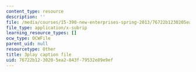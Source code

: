 ```yaml
---
content_type: resource
description: ''
file: /media/courses/15-390-new-enterprises-spring-2013/76722b1230205ea2843f79532e89e9ef_cHgbCAHQgbU.vtt
file_type: application/x-subrip
learning_resource_types: []
ocw_type: OCWFile
parent_uid: null
resourcetype: Other
title: 3play caption file
uid: 76722b12-3020-5ea2-843f-79532e89e9ef
---
```

